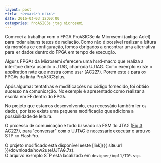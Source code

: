 ```yaml
---
layout: post
title: "ProAsic3 UJTAG"
date: 2016-02-03 12:00:00
categories: ProASIC3e jtag microsemi
---
```


Comecei a trabalhar com o FPGA ProASIC3e da Microsemi (antiga Actel) para rodar alguns testes de radiação. Como não é possível realizar a leitura da memória de configuração, fomos obrigados a encontrar uma alternativa para ler dados dentro do FPGA em tempo de execução.

Alguns FPGAs da Microsemi oferecem uma hard-macro que realiza a interface direta usando o JTAG, chamada UJTAG. Como exemplo existe o application note que mostra como usar ([AC227][ac227]). Porem este é para os FPGAs da linha ProASIC3plus.

Após algumas tentativas e modificações no código fornecido, foi obtido sucesso na comunicação. No exemplo é apresentado como realizar a escrita em FF dentro do FPGA.

No projeto que estamos desenvolvendo, era necessário também ler os dados, por isso existe uma pequena modificação que adiciona a possibilidade de leitura.

O processo de comunicação é todo baseado na FSM do JTAG ([Fig.3 AC227][ac227]), para "conversar" com o UJTAG é necessario executar o arquivo STP no FlashPro.

O projeto modificado está disponível neste [link]({{ site.url }}/downloads/how2useUJTAG.7z).  
O arquivo exemplo STP está localizado em `designer/impl1/TOP.stp`.


[ac227]: http://www.microsemi.com/document-portal/doc_view/129933-ac227-how-to-use-ujtag-app-note

